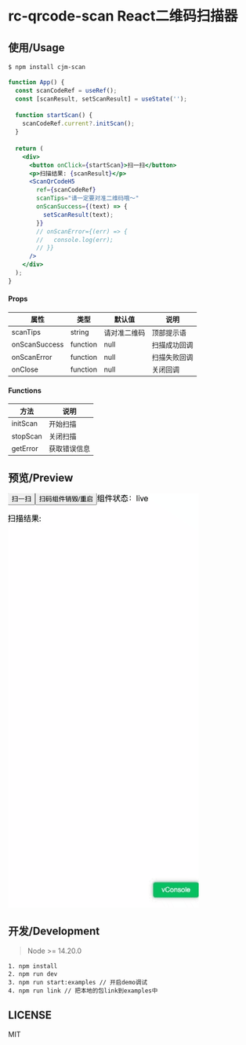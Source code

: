 # rc-qrcode-scan React二维码扫描器

## 使用/Usage

```bash
$ npm install cjm-scan
```

```jsx
function App() {
  const scanCodeRef = useRef();
  const [scanResult, setScanResult] = useState('');

  function startScan() {
    scanCodeRef.current?.initScan();
  }

  return (
    <div>
      <button onClick={startScan}>扫一扫</button>
      <p>扫描结果: {scanResult}</p>
      <ScanQrCodeH5
        ref={scanCodeRef}
        scanTips="请一定要对准二维码哦～"
        onScanSuccess={(text) => {
          setScanResult(text);
        }}
        // onScanError={(err) => {
        //   console.log(err);
        // }}
      />
    </div>
  );
}
```

#### Props
|  属性 | 类型       | 默认值    | 说明 |
| --- |----------|--------| --- |
|  scanTips | string   | 请对准二维码 | 顶部提示语 |
|  onScanSuccess | function | null   | 扫描成功回调 |
|  onScanError | function | null   | 扫描失败回调 |
|  onClose | function | null   | 关闭回调 |

#### Functions
| 方法 | 说明 |
|----| --- |
|  initScan | 开始扫描 |
|  stopScan | 关闭扫描 |
|  getError | 获取错误信息 |

## 预览/Preview

![demo.gif](screenshot%2Fdemo.gif)


## 开发/Development

> Node >= 14.20.0

```bash
1. npm install
2. npm run dev
3. npm run start:examples // 开启demo调试
4. npm run link // 把本地的包link到examples中
```
## LICENSE

MIT
